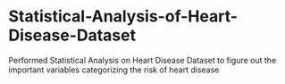 # Statistical-Analysis-of-Heart-Disease-Dataset
Performed Statistical Analysis on Heart Disease Dataset to figure out the important variables categorizing the risk of heart disease

